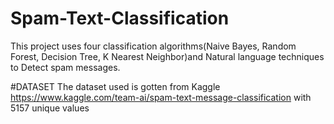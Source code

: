 # Spam-Text-Classification

This project uses four classification algorithms(Naive Bayes, Random Forest, Decision Tree, K Nearest Neighbor)and Natural language techniques to Detect spam messages.

#DATASET
The dataset used is gotten from Kaggle  https://www.kaggle.com/team-ai/spam-text-message-classification with 5157 unique values
